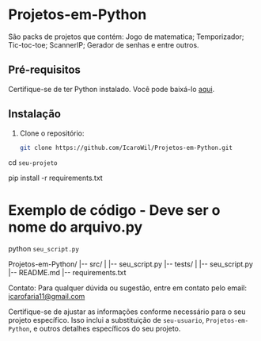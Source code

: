 # Projetos-em-Python

São packs de projetos que contém: Jogo de matematica; Temporizador; Tic-toc-toe; ScannerIP; Gerador de senhas e entre outros.

## Pré-requisitos

Certifique-se de ter Python instalado. Você pode baixá-lo [aqui](https://www.python.org/downloads/).

## Instalação

1. Clone o repositório:

   ```bash
   git clone https://github.com/IcaroWil/Projetos-em-Python.git

cd `seu-projeto`

pip install -r requirements.txt

# Exemplo de código - Deve ser o nome do arquivo.py
python `seu_script.py`

Projetos-em-Python/
|-- src/
|   |-- seu_script.py
|-- tests/
|   |-- seu_script.py
|-- README.md
|-- requirements.txt

Contato:
Para qualquer dúvida ou sugestão, entre em contato pelo email: icarofaria11@gmail.com

Certifique-se de ajustar as informações conforme necessário para o seu projeto específico. Isso inclui a substituição de `seu-usuario`, `Projetos-em-Python`, e outros detalhes específicos do seu projeto.


